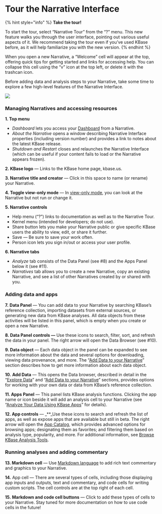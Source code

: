 # Tour the Narrative Interface

{% hint style="info" %}
**Take the tour!**

To start the tour, select “Narrative Tour” from the “?” menu. This new feature walks you through the user interface, pointing out various useful aspects of it. We recommend taking the tour even if you’ve used KBase before, as it will help familiarize you with the new version.
{% endhint %}

When you open a new Narrative, a “Welcome” cell will appear at the top, offering quick tips for getting started and links for accessing help. You can collapse this cell using the “v” icon at the top left, or delete it with the trashcan icon.

Before adding data and analysis steps to your Narrative, take some time to explore a few high-level features of the Narrative Interface.

![](https://kbase.us/wp-content/uploads/2014/12/Tour-Narrative-Multicolor.png)

### Managing Narratives and accessing resources

**1. Top menu**

* _Dashboard_ lets you access your [Dashboard](https://kbase.us/narrative-guide/your-dashboard/) from a Narrative.
* _About the Narrative_ opens a window describing Narrative Interface properties \(including version number\) and provides a link to notes about the latest KBase release.
* _Shutdown and Restart_ closes and relaunches the Narrative Interface \(which can be useful if your content fails to load or the Narrative appears frozen\).

**2. KBase logo** — Links to the KBase home page, kbase.us.

**3. Narrative title and creator** — Click in this space to name \(or rename\) your Narrative.

**4. Toggle view-only mode** — In [view-only mode](https://kbase.us/narrative-guide/access-and-copy-narratives/), you can look at the Narrative but not run or change it.

**5. Narrative controls**

* Help menu \(“?”\) links to documentation as well as to the Narrative Tour.
* Kernel menu \(intended for developers; do not use\).
* Share button lets you make your Narrative public or give specific KBase users the ability to view, edit, or share it further.
* Save — Be sure to save your work often.
* Person icon lets you sign in/out or access your user profile.

**6. Narrative tabs**

* _Analyze_ tab consists of the Data Panel \(see \#8\) and the Apps Panel below it \(see \#11\).
* _Narratives_ tab allows you to create a new Narrative, copy an existing Narrative, and see a list of other Narratives created by or shared with you.

### Adding data and apps

**7.** **Data Panel** — You can add data to your Narrative by searching KBase’s reference collection, importing datasets from external sources, or generating new data from KBase analyses. All data objects from these activities will be listed in this panel, which is empty when you create or open a new Narrative.

**8. Data Panel controls —** Use these icons to search, filter, sort, and refresh the data in your panel. The right arrow will open the Data Browser \(see \#10\).

**9. Data object** — Each data object in the panel can be expanded to see more information about the data and several options for downloading, viewing data provenance, and more. The “[Add Data to your Narrative](https://kbase.us/narrative-guide/add-data-to-your-narrative/)” section describes how to get more information about each data object.

**10.** **Add Data** — This opens the Data browser, described in detail in the “[Explore Data](https://kbase.us/narrative-guide/explore-data/)” and “[Add Data to your Narrative](https://kbase.us/narrative-guide/add-data-to-your-narrative/)” sections, provides options for working with your own data or data from KBase’s reference collection.

**11. Apps Panel** — This panel lists KBase analysis functions. Clicking the app name or icon beside it will add an analysis cell to your Narrative \(see “[Analyze Your Data Using KBase Apps](https://kbase.us/narrative-guide/run-apps-and-methods-to-analyze-your-data/)” for details\).

**12. App controls** — _\*\*_Use these icons to search and refresh the list of apps, as well as expose apps that are available but still in beta. The right arrow will open the [App Catalog](https://narrative.kbase.us/#appcatalog), which provides advanced options for browsing apps; designating them as favorites; and filtering them based on analysis type, popularity, and more. For additional information, see [Browse KBase Analysis Tools](https://kbase.us/narrative-guide/browse-apps-and-methods/).

### Running analyses and adding commentary

**13. Markdown cell** — Use [Markdown language](https://blog.ghost.org/markdown/) to add rich text commentary and graphics to your Narrative.

**14.** App cell — There are several types of cells, including those displaying app inputs and outputs, text and commentary, and code cells for writing custom scripts. The cell controls are at the top right of each cell.

**15.** **Markdown and code cell buttons** — Click to add these types of cells to your Narrative. Stay tuned for more documentation on how to use code cells in the future!


